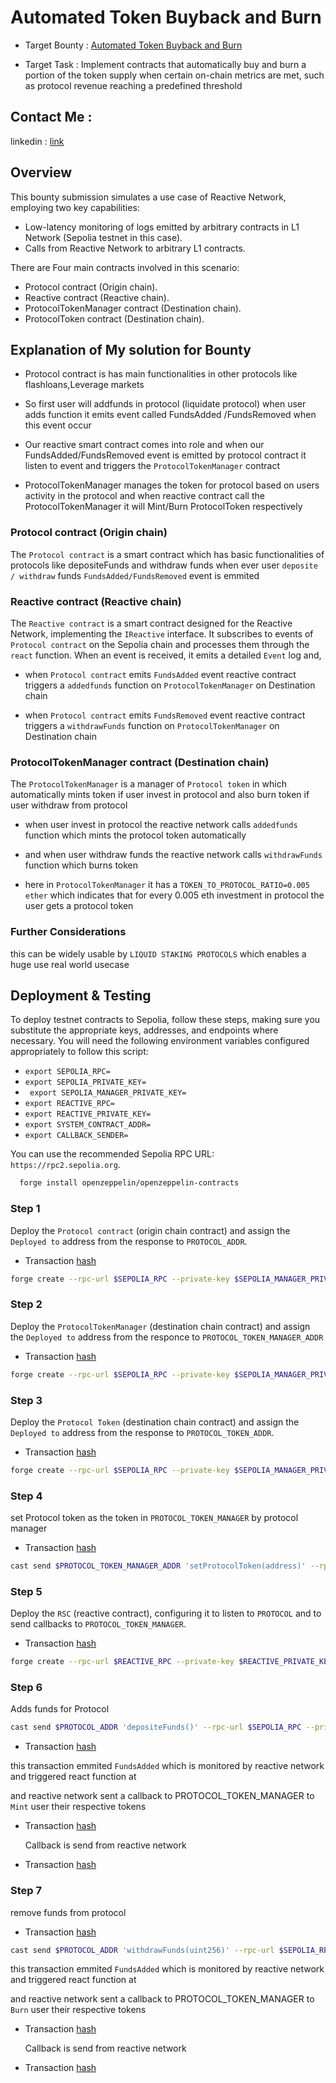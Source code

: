 # Automated Token Buyback and Burn


- Target Bounty : [Automated Token Buyback and Burn](https://github.com/Reactive-Network/reactive-bounties/issues/3)


- Target Task : Implement contracts that automatically buy and burn a portion of the token supply when certain on-chain metrics are met, such as protocol revenue reaching a predefined threshold 

## Contact Me :

linkedin : [link](https://www.linkedin.com/in/aditya-chaurasia-10998622b/?utm_source=share&utm_campaign=share_via&utm_content=profile&utm_medium=android_app)


## Overview


This bounty submission simulates a use case of Reactive Network,
 employing two key capabilities:


* Low-latency monitoring of logs emitted by arbitrary contracts in L1 Network (Sepolia testnet in this case).
* Calls from Reactive Network to arbitrary L1 contracts.










There are Four main contracts involved in this scenario:


* Protocol contract (Origin chain).
* Reactive contract (Reactive chain).
* ProtocolTokenManager contract (Destination chain).
* ProtocolToken contract (Destination chain).


## Explanation of My solution for Bounty


 - Protocol contract is has main functionalities in other protocols like flashloans,Leverage markets  


 - So first user will addfunds in protocol (liquidate protocol) when user adds function it emits event called FundsAdded /FundsRemoved when this event occur 


 - Our reactive smart contract comes into role and when our FundsAdded/FundsRemoved event is emitted by protocol contract it listen to event and triggers the `ProtocolTokenManager` contract 


 - ProtocolTokenManager manages the token for protocol based on users activity in the protocol and when reactive contract call the ProtocolTokenManager it will Mint/Burn ProtocolToken respectively


### Protocol contract (Origin chain) 


The `Protocol contract` is a smart contract which has basic functionalities of protocols like depositeFunds and withdraw funds when ever user `deposite / withdraw` funds `FundsAdded/FundsRemoved` event is emmited


### Reactive contract (Reactive chain) 


The `Reactive contract` is a smart contract designed for the Reactive Network, implementing the `IReactive` interface. It subscribes to events of `Protocol contract` on the Sepolia chain and processes them through the `react` function. When an event is received, it emits a detailed `Event` log and,


-  when `Protocol contract` emits `FundsAdded` event reactive contract triggers a `addedfunds` function on `ProtocolTokenManager` on Destination chain 


-  when `Protocol contract` emits `FundsRemoved` event reactive contract triggers a `withdrawFunds` function on `ProtocolTokenManager` on Destination chain 




### ProtocolTokenManager contract (Destination chain)


The `ProtocolTokenManager` is a manager of `Protocol token` in which automatically mints token if user invest in protocol and also burn token if user withdraw from protocol 

- when user invest in protocol the reactive network calls `addedfunds` function which mints the protocol token automatically

- and when user withdraw funds the reactive network calls `withdrawFunds` function which burns token 

- here in `ProtocolTokenManager` it has a `TOKEN_TO_PROTOCOL_RATIO=0.005 ether` which indicates that for every 0.005 eth investment in protocol the user gets a protocol token 



### Further Considerations


this can be widely usable by `LIQUID STAKING PROTOCOLS` which enables a huge use real world usecase 

## Deployment & Testing


To deploy testnet contracts to Sepolia, follow these steps, making sure you substitute the appropriate keys, addresses, and endpoints where necessary. You will need the following environment variables configured appropriately to follow this script:


* `export SEPOLIA_RPC=`
* `export SEPOLIA_PRIVATE_KEY=`
* ` export SEPOLIA_MANAGER_PRIVATE_KEY=`
* `export REACTIVE_RPC=`
* `export REACTIVE_PRIVATE_KEY=`
* `export SYSTEM_CONTRACT_ADDR=`
* `export CALLBACK_SENDER=`


You can use the recommended Sepolia RPC URL: `https://rpc2.sepolia.org`.


```bash
  forge install openzeppelin/openzeppelin-contracts
```

### Step 1


Deploy the `Protocol contract` (origin chain contract) and assign the `Deployed to` address from the response to `PROTOCOL_ADDR`.

- Transaction [hash](https://sepolia.etherscan.io/tx/0x479ce52202a305bde9c3f09f7f72606304c735f51d3d54050ed869e8cf2aa10f)



```bash
forge create --rpc-url $SEPOLIA_RPC --private-key $SEPOLIA_MANAGER_PRIVATE_KEY src/demos/BuybackandBurn/Protocol.sol:Protocol --legacy
```

### Step 2 

Deploy the `ProtocolTokenManager` (destination chain contract) and assign the `Deployed to` address from the responce to `PROTOCOL_TOKEN_MANAGER_ADDR`

- Transaction [hash](https://sepolia.etherscan.io/tx/0x4fec042ea145f3ca856e9eeb0cdbd476e76f60df53c8c031b3dcd1a5888c0a7c)

```bash
forge create --rpc-url $SEPOLIA_RPC --private-key $SEPOLIA_MANAGER_PRIVATE_KEY src/demos/BuybackandBurn/ProtocolTokenManager.sol:ProtocolTokenManager --constructor-args $CALLBACK_SENDER --legacy
```


### Step 3


Deploy the `Protocol Token` (destination chain contract) and assign the `Deployed to` address from the response to `PROTOCOL_TOKEN_ADDR`.

- Transaction [hash](https://sepolia.etherscan.io/tx/0x3240f554b2ad82ed4db4dd2ca7766de0abc15f6bcae062c6da43220078116194)



```bash
forge create --rpc-url $SEPOLIA_RPC --private-key $SEPOLIA_MANAGER_PRIVATE_KEY src/demos/BuybackandBurn/Token.sol:ProtocolToken --constructor-args $PROTOCOL_TOKEN_MANAGER_ADDR --legacy
```


### Step 4

set Protocol token as the token in `PROTOCOL_TOKEN_MANAGER`
by protocol manager

- Transaction [hash](https://sepolia.etherscan.io/tx/0x934c41c15800ab14ff6000e928c999b1dfcac622364532cb6714710b4f747df3)

```bash 
cast send $PROTOCOL_TOKEN_MANAGER_ADDR 'setProtocolToken(address)' --rpc-url $SEPOLIA_RPC --private-key $SEPOLIA_MANAGER_PRIVATE_KEY  $PROTOCOL_TOKEN_ADDR  --legacy 
```

### Step 5 

Deploy the `RSC` (reactive contract), configuring it to listen to `PROTOCOL` and to send callbacks to `PROTOCOL_TOKEN_MANAGER`.

- Transaction [hash](https://kopli.reactscan.net/rvm/0xcbfa155b74ad8abb3b0303c2ef2a55af9c3fb5bb/7)


```bash
forge create --rpc-url $REACTIVE_RPC --private-key $REACTIVE_PRIVATE_KEY src/demos/BuybackandBurn/ReactiveSmartcontract.sol:RSC --constructor-args $SYSTEM_CONTRACT_ADDR $PROTOCOL_ADDR $PROTOCOL_TOKEN_MANAGER_ADDR --legacy
```



### Step 6


Adds funds for Protocol 


```bash
cast send $PROTOCOL_ADDR 'depositeFunds()' --rpc-url $SEPOLIA_RPC --private-key $SEPOLIA_PRIVATE_KEY --value 0.01ether --legacy
```

- Transaction [hash](https://sepolia.etherscan.io/tx/0x4db507a0cd3c243f6cebe74ac2d6733468051a0c614172c0d4fa56ec251674fa)

this transaction emmited `FundsAdded` which is monitored by reactive network and triggered  react function at []()

and reactive network sent a callback to PROTOCOL_TOKEN_MANAGER to `Mint` user their respective tokens

- Transaction [hash](https://kopli.reactscan.net/rvm/0xcbfa155b74ad8abb3b0303c2ef2a55af9c3fb5bb/8)

    Callback is send from reactive network

- Transaction [hash](https://sepolia.etherscan.io/tx/0x9dbc114f2b2f8e3069526f6df8dde8a2b16c83aeb55f15f31eabfd86ca3011cb)

### Step 7 

remove funds from protocol

- Transaction [hash](https://sepolia.etherscan.io/tx/0xcf8f05adccf145309fe88532f4bbd3c4797d3cec54077b4519d3bc7794613342)

```bash
cast send $PROTOCOL_ADDR 'withdrawFunds(uint256)' --rpc-url $SEPOLIA_RPC --private-key $SEPOLIA_PRIVATE_KEY  0.01ether --legacy
```

this transaction emmited `FundsAdded` which is monitored by reactive network and triggered  react function at []()

and reactive network sent a callback to PROTOCOL_TOKEN_MANAGER to `Burn` user their respective tokens


- Transaction [hash](https://kopli.reactscan.net/rvm/0xcbfa155b74ad8abb3b0303c2ef2a55af9c3fb5bb/9)

    Callback is send from reactive network

- Transaction [hash](https://sepolia.etherscan.io/tx/0x6dc4a1654c100e7c2ecefbffd3bd3b8940e1242cee13933c9190b1a9da7e2d31)
